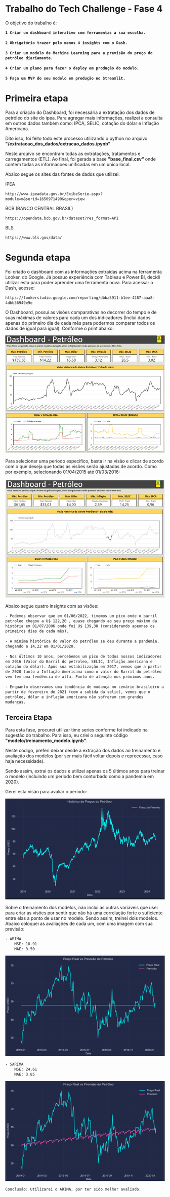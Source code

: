 # Trabalho do Tech Challenge - Fase 4

O objetivo do trabalho é: <b>

    1 Criar um dashboard interativo com ferramentas a sua escolha.

    2 Obrigatório trazer pelo menos 4 insights com o Dash.

    3 Criar um modelo de Machine Learning para a previsão do preço do petróleo diariamente.

    4 Criar um plano para fazer o deploy em produção do modelo.

    5 Faça um MVP do seu modelo em produção no Streamlit.

</b>

# Primeira etapa

Para a criação do Dashboard, foi necessária a extratação dos dados de petróleo do site do ipea. Para agregar mais informações, realizei a consulta em outros dados também como:
IPCA, SELIC, cotação do dólar e Inflação Americana.

Dito isso, foi feito todo este processo utilizando o python no arquivo <b>"/extratacao_dos_dados/extracao_dados.ipynb" </b>

Neste arquivo se encontram todas as extratações, tratamentos e carregamentos (ETL). Ao final, foi gerada a base <b>"base_final.csv" </b> onde contem todas as informacoes unificadas em um unico local.

Abaixo segue os sites das fontes de dados que utilizei:

IPEA

    http://www.ipeadata.gov.br/ExibeSerie.aspx?module=m&serid=1650971490&oper=view

BCB (BANCO CENTRAL BRASIL)

    https://opendata.bcb.gov.br/dataset?res_format=API

BLS

    https://www.bls.gov/data/

# Segunda etapa

Foi criado o dashboard com as informações extraídas acima na ferramenta Looker, do Google. Já possuo experiência com Tableau e Power BI, decidi utilizar esta para poder aprender uma ferramenta nova. Para acessar o Dash, acesse: 

    https://lookerstudio.google.com/reporting/dbba5911-b1ee-4287-aaa8-4dbb56949e9e

O Dashboard, possui as visões comparativas no decorrer do tempo e de suas máximas de valores para cada um dos indicadores (Inclui dados apenas do primeiro dia de cada mês para podermos comparar todos os dados de igual para igual). Conforme o print abaixo:

![alt text](image-7.png)

Para selecionar uma período específico, basta ir na visão e clicar de acordo com o que deseja que todas as visões serão ajustadas de acordo. Como por exemplo, selecionando 01/04/2015 até 01/03/2016:

![alt text](image-8.png)

Abaixo segue quatro insights com as visões:

    - Podemos observar que em 01/06/2022, tivemos um pico onde o barril petroleo chegou a U$ 122,20 , quase chegando ao seu preço máximo da história em 01/07/2006 onde foi U$ 139,38 (considerando apeonas os primeiros dias de cada mês).

    - A mínima histórica do valor do petróleo se deu durante a pandemia, chegando a 14,22 em 01/01/2020.

    - Nos últimos 10 anos, percebemos um pico de todos nossos indicadores em 2016 (Valor do Barril do petroleo, SELIC, Inflação americana e cotação do dólar). Após sua estabilização em 2017, vemos que a partir de 2020 tanto a Inflação Americana como o valor do Barril do petróleo vem tem uma tendência de alta. Ponto de atenção nos próximos anos.

    - Enquanto observamos uma tendência de mudança no cenário brasileiro a partir de fevereiro de 2021 (com a subida da selic), vemos que o petróleo, dólar e inflação americana não sofreram com grandes mudanças. 

## Terceira Etapa

Para esta fase, procurei utilizar time series conforme foi indicado na sugestão do trabalho. Para isso, eu criei o seguinte código <b>"modelo/treinamento_modelo.ipynb"</b>.

Neste código, preferi deixar desde a extração dos dados ao treinamento e avaliação dos modelos (por ser mais fácil voltar depois e reprocessar, caso haja necessidade).

Sendo assim, extrai os dados e utilizei apenas os 5 últimos anos para treinar o modelo (incluindo um periodo bem conturbado como a pandemia em 2020).

Gerei esta visão para avaliar o período: 

![alt text](image.png)

Sobre o treinamento dos modelos, não inclui as outras variaveis que usei para criar as visões por sentir que não há uma correlação forte o suficiente entre elas a ponto de usar no modelo. Sendo assim, treinei dois modelos. Abaixo coloquei as avaliações de cada um, com uma imagem com sua previsão:
    
    - ARIMA
        MSE: 18.91
        MAE: 3.50

![alt text](image-1.png)

    - SARIMA
        MSE: 24.61
        MAE: 3.85
![alt text](image-2.png)

    Conclusão: Utilizarei o ARIMA, por ter sido melhor avaliado.